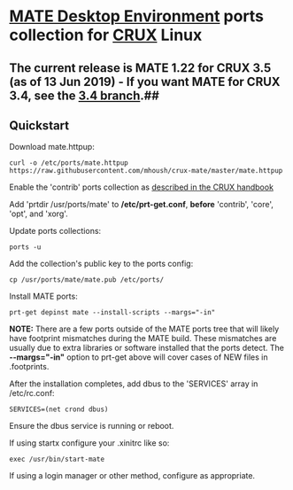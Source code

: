 # [MATE Desktop Environment](http://www.mate-desktop.org/) ports collection for [CRUX](https://crux.nu/) Linux #

## The current release is MATE 1.22 for CRUX 3.5 (as of 13 Jun 2019) - If you want MATE for CRUX 3.4, see the [3.4 branch](https://github.com/mhoush/crux-mate/tree/3.4).##

## Quickstart ##

Download mate.httpup:

```
curl -o /etc/ports/mate.httpup https://raw.githubusercontent.com/mhoush/crux-mate/master/mate.httpup
```

Enable the 'contrib' ports collection as [described in the CRUX handbook](https://crux.nu/Main/Handbook3-5#ntoc42)

Add 'prtdir /usr/ports/mate' to **/etc/prt-get.conf**, **before** 'contrib', 'core', 'opt', and 'xorg'.

Update ports collections:

```
ports -u
```

Add the collection's public key to the ports config:

```
cp /usr/ports/mate/mate.pub /etc/ports/
```

Install MATE ports:

```
prt-get depinst mate --install-scripts --margs="-in"
```

**NOTE:** There are a few ports outside of the MATE ports tree that will likely have footprint mismatches during the MATE build. These mismatches are usually due to extra libraries or software installed that the ports detect. The **--margs="-in"** option to prt-get above will cover cases of NEW files in .footprints.

After the installation completes, add dbus to the 'SERVICES' array in /etc/rc.conf:

```
SERVICES=(net crond dbus)
```

Ensure the dbus service is running or reboot.

If using startx configure your .xinitrc like so:

```
exec /usr/bin/start-mate
```

If using a login manager or other method, configure as appropriate.
